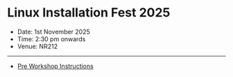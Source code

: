 # Linux Installation Fest 2025

- Date: 1st November 2025
- Time: 2:30 pm onwards
- Venue: NR212

--------

- [Pre Workshop Instructions](instructions.md)
